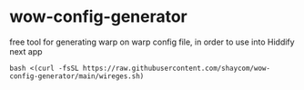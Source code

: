 # wow-config-generator
free tool for generating warp on warp config file, in order to use into Hiddify next app

```
bash <(curl -fsSL https://raw.githubusercontent.com/shaycom/wow-config-generator/main/wireges.sh)
```
